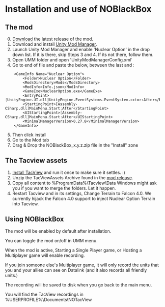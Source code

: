 # Installation and use of NOBlackBox

## The mod
0. [Download](https://github.com/KopterBuzz/NOBlackBox/releases) the latest release of the mod.
1. Download and install [Unity Mod Manager](https://www.nexusmods.com/site/mods/21).
2. Launch Unity Mod Manager and enable 'Nuclear Option' in the drop down list. If it is there, skip Steps 3 and 4. If its not there, follow them.
3. Open UMM folder and open 'UnityModManagerConfig.xml'
4. Go to end of file and paste the below, between the last </GameInfo> and </Config> : 
```
	<GameInfo Name="Nuclear Option">
		<Folder>Nuclear Option</Folder>
		<ModsDirectory>Mods</ModsDirectory>
		<ModInfo>Info.json</ModInfo>
		<GameExe>NuclearOption.exe</GameExe>
		<EntryPoint>[UnityEngine.UI.dll]UnityEngine.EventSystems.EventSystem.cctor:After</EntryPoint>
		<StartingPoint>[Assembly-CSharp.dll]MainMenu.Start:After</StartingPoint>
		<UIStartingPoint>[Assembly-CSharp.dll]MainMenu.Start:After</UIStartingPoint>
		<MinimalManagerVersion>0.27.8</MinimalManagerVersion>
	</GameInfo>
```
5. Then click install
6. Go to the Mod tab 
7. Drag & Drop the NOBlackBox_x.y.z.zip file in the "Install" zone
## The Tacview assets
1. [Install TacView](https://www.tacview.net/download/latest/en/) and run it once to make sure it settles. :)
2. Unzip the TacViewAssets Archive found in the [mod release](https://github.com/KopterBuzz/NOBlackBox/releases).
3. Copy all content to %ProgramData%\Tacview\Data
	Windows might ask you if you want to merge the folders. Let it happen.
4. Restart Tacview and in its settings, Change Terrain to Falcon 4.0. We currently hijack the Falcon 4.0 support to inject Nuclear Option Terrain into Tacview.
## Using NOBlackBox
The mod will be enabled by default after installation.

You can toggle the mod on/off in UMM menu.

When the mod is active, Starting a Single Player game, or Hosting a Multiplayer game will enable recording.

If you join someone else's Multiplayer game, it will only record the units that you and your allies can see on Datalink (and it also records all friendly units.)

The recording will be saved to disk when you go back to the main menu.

You will find the TacView recordings in %USERPROFILE%\Documents\NOTacView